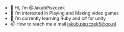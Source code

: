 - 👋 Hi, I’m @JakubPiszczek
- 👀 I’m interested in Playing and Making video games
- 🌱 I’m currently learning Ruby and c# for unity
- 📫 How to reach me 
e mail jakub.piszczek5@op.pl

<!---
JakubPiszczek/JakubPiszczek is a ✨ special ✨ repository because its `README.md` (this file) appears on your GitHub profile.
You can click the Preview link to take a look at your changes.
--->
